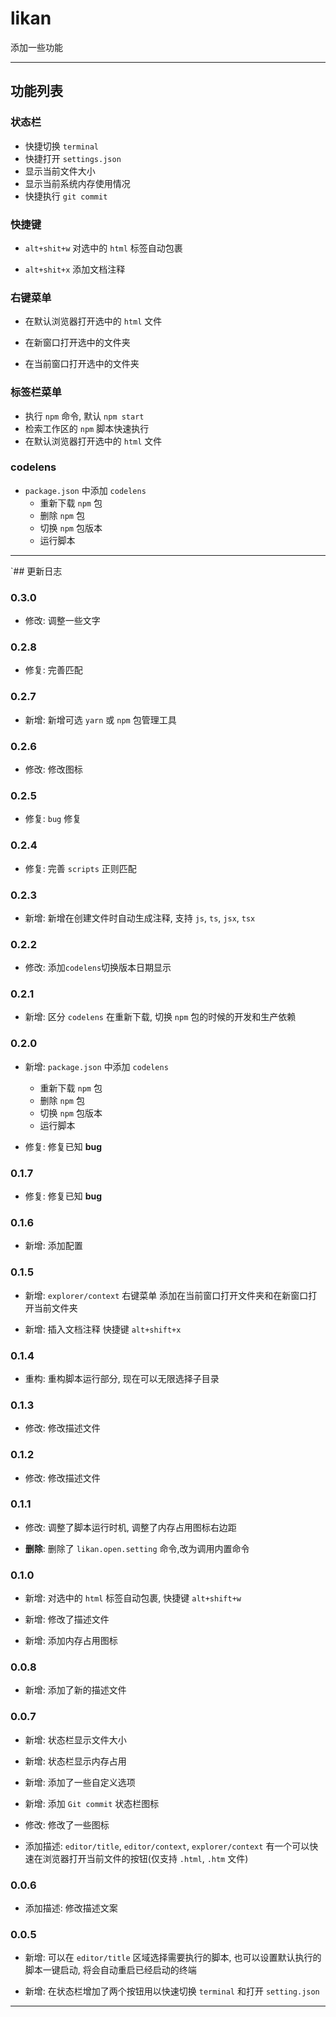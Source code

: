 # likan

添加一些功能

---

## 功能列表

### 状态栏

- 快捷切换 `terminal`
- 快捷打开 `settings.json`
- 显示当前文件大小
- 显示当前系统内存使用情况
- 快捷执行 `git commit`

### 快捷键

- `alt+shit+w` 对选中的 `html` 标签自动包裹

- `alt+shit+x` 添加文档注释

### 右键菜单

- 在默认浏览器打开选中的 `html` 文件

- 在新窗口打开选中的文件夹

- 在当前窗口打开选中的文件夹

### 标签栏菜单

- 执行 `npm` 命令, 默认 `npm start`
- 检索工作区的 `npm` 脚本快速执行
- 在默认浏览器打开选中的 `html` 文件

### codelens

- `package.json` 中添加 `codelens`
  - 重新下载 `npm` 包
  - 删除 `npm` 包
  - 切换 `npm` 包版本
  - 运行脚本

---

`## 更新日志

### 0.3.0

- 修改: 调整一些文字

### 0.2.8

- 修复: 完善匹配

### 0.2.7

- 新增: 新增可选 `yarn` 或 `npm` 包管理工具

### 0.2.6

- 修改: 修改图标

### 0.2.5

- 修复: `bug` 修复

### 0.2.4

- 修复: 完善 `scripts` 正则匹配

### 0.2.3

- 新增: 新增在创建文件时自动生成注释, 支持 `js`, `ts`, `jsx`, `tsx`

### 0.2.2

- 修改: 添加`codelens`切换版本日期显示

### 0.2.1

- 新增: 区分 `codelens` 在重新下载, 切换 `npm` 包的时候的开发和生产依赖

### 0.2.0

- 新增: `package.json` 中添加 `codelens`

  - 重新下载 `npm` 包
  - 删除 `npm` 包
  - 切换 `npm` 包版本
  - 运行脚本

- 修复: 修复已知 **bug**

### 0.1.7

- 修复: 修复已知 **bug**

### 0.1.6

- 新增: 添加配置

### 0.1.5

- 新增: `explorer/context` 右键菜单 添加在当前窗口打开文件夹和在新窗口打开当前文件夹

- 新增: 插入文档注释 快捷键 `alt+shift+x`

### 0.1.4

- 重构: 重构脚本运行部分, 现在可以无限选择子目录

### 0.1.3

- 修改: 修改描述文件

### 0.1.2

- 修改: 修改描述文件

### 0.1.1

- 修改: 调整了脚本运行时机, 调整了内存占用图标右边距

- **删除**: 删除了 `likan.open.setting` 命令,改为调用内置命令

### 0.1.0

- 新增: 对选中的 `html` 标签自动包裹, 快捷键 `alt+shift+w`

- 新增: 修改了描述文件

- 新增: 添加内存占用图标

### 0.0.8

- 新增: 添加了新的描述文件

### 0.0.7

- 新增: 状态栏显示文件大小

- 新增: 状态栏显示内存占用

- 新增: 添加了一些自定义选项

- 新增: 添加 `Git commit` 状态栏图标

- 修改: 修改了一些图标

- 添加描述: `editor/title`, `editor/context`, `explorer/context` 有一个可以快速在浏览器打开当前文件的按钮(仅支持 `.html`, `.htm` 文件)

### 0.0.6

- 添加描述: 修改描述文案

### 0.0.5

- 新增: 可以在 `editor/title` 区域选择需要执行的脚本, 也可以设置默认执行的脚本一键启动, 将会自动重启已经启动的终端

- 新增: 在状态栏增加了两个按钮用以快速切换 `terminal` 和打开 `setting.json`

---
